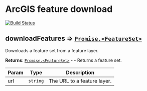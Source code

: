 ArcGIS feature download
=======================

[![Build Status](https://travis-ci.org/WSDOT-GIS/download-arcgis-features.svg?branch=master)](https://travis-ci.org/WSDOT-GIS/download-arcgis-features)

<a name="module_downloadFeatures"></a>

## downloadFeatures ⇒ <code>[Promise.&lt;FeatureSet&gt;](http://resources.arcgis.com/en/help/arcgis-rest-api/index.html#/FeatureSet_object/02r3000002mn000000/)</code>
Downloads a feature set from a feature layer.

**Returns**: <code>[Promise.&lt;FeatureSet&gt;](http://resources.arcgis.com/en/help/arcgis-rest-api/index.html#/FeatureSet_object/02r3000002mn000000/)</code> - - Returns a feature set.  

| Param | Type | Description |
| --- | --- | --- |
| url | <code>string</code> | The URL to a feature layer. |

